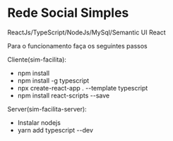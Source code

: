 # Rede Social Simples
ReactJs/TypeScript/NodeJs/MySql/Semantic UI React

Para o funcionamento faça os seguintes passos

Cliente(sim-facilita):
  - npm install
  - npm install -g typescript
  - npx create-react-app . --template typescript
  - npm install react-scripts --save

Server(sim-facilita-server):
  - Instalar nodejs
  - yarn add typescript --dev
